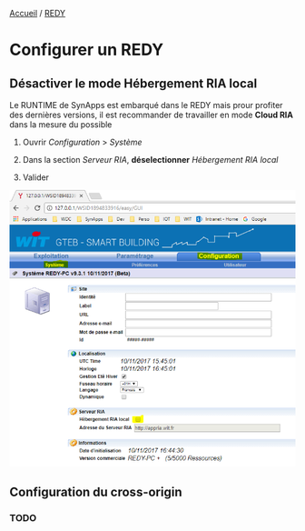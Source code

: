 [Accueil](../readme.md) / [REDY](index.md)

# Configurer un REDY

## Désactiver le mode Hébergement RIA local

Le RUNTIME de SynApps est embarqué dans le REDY mais prour profiter des dernières versions, il est recommander de travailler en mode **Cloud RIA** dans la mesure du possible

1. Ouvrir *Configuration* > *Système*

2. Dans la section *Serveur RIA*, **déselectionner** *Hébergement RIA local*

3. Valider

![REDY PC](assets/configure_1.png)

## Configuration du cross-origin

### TODO